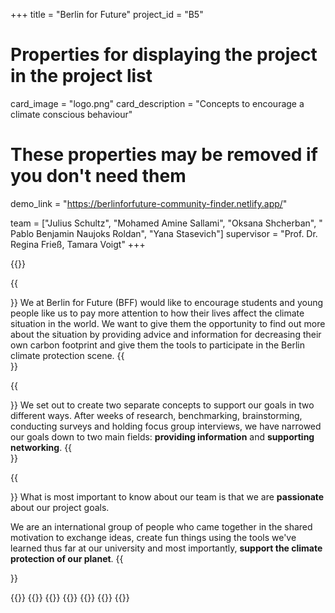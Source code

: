 +++
title = "Berlin for Future"
project_id = "B5"

# Properties for displaying the project in the project list
card_image = "logo.png"
card_description = "Concepts to encourage a climate conscious behaviour"


# These properties may be removed if you don't need them
demo_link = "https://berlinforfuture-community-finder.netlify.app/"


team = ["Julius Schultz", "Mohamed Amine Sallami", "Oksana Shcherban", " Pablo Benjamin Naujoks Roldan", "Yana Stasevich"]
supervisor = "Prof. Dr. Regina Frieß, Tamara Voigt"
+++

{{<mediathek id="cd23d43f8abbcf8911cf04056b3e54d0" >}}


{{<section title="Our Goals">}}
We at Berlin for Future (BFF) would like to encourage students and young people like us to pay more attention to how their lives affect the climate situation in the world. We want to give them the opportunity to find out more about the situation by providing advice and information for decreasing their own carbon footprint and give them the tools to participate in the Berlin climate protection scene.
{{</section>}}

{{<section title="Our Mission">}}
We set out to create two separate concepts to support our goals in two different ways. 
After weeks of research, benchmarking, brainstorming, conducting surveys and holding focus group interviews, we have narrowed our goals down to two main fields: **providing information** and **supporting networking**.
{{</section>}}


{{<section title="The Team">}}
What is most important to know about our team is that we are **passionate** about our project goals.

We are an international group of people who came together in the shared motivation to exchange ideas, create fun things using the tools we've learned thus far at our university and most importantly, **support the climate protection of our planet**.
{{</section >}}

{{<gallery>}}
{{<team-member image="julius.jpg" name="Julius">}}
{{<team-member image="amine.jpg" name="Amine">}}
{{<team-member image="oksana.jpeg" name="Oksana">}}
{{<team-member image="ben.jpeg" name="Ben">}}
{{<team-member image="yana.jpg" name="Yana">}}
{{</gallery>}}
